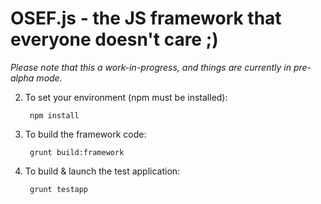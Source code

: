 OSEF.js - the JS framework that everyone doesn't care ;)
=========================================================

*Please note that this a work-in-progress, and things are currently in pre-alpha mode.*

2. To set your environment (npm must be installed):

        npm install

2. To build the framework code:

        grunt build:framework

3. To build & launch the test application:

        grunt testapp
